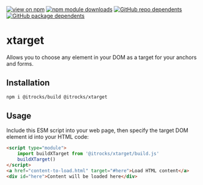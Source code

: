 [![view on npm](https://badgen.net/npm/v/@itrocks/xtarget)](https://www.npmjs.org/package/@itrocks/xtarget)
[![npm module downloads](https://badgen.net/npm/dt/@itrocks/xtarget)](https://www.npmjs.org/package/@itrocks/xtarget)
[![GitHub repo dependents](https://badgen.net/github/dependents-repo/itrocks-ts/xtarget)](https://github.com/itrocks-ts/xtarget/network/dependents?dependent_type=REPOSITORY)
[![GitHub package dependents](https://badgen.net/github/dependents-pkg/itrocks-ts/xtarget)](https://github.com/itrocks-ts/xtarget/network/dependents?dependent_type=PACKAGE)

# xtarget

Allows you to choose any element in your DOM as a target for your anchors and forms.

## Installation

```bash
npm i @itrocks/build @itrocks/xtarget
```

## Usage

Include this ESM script into your web page, then specify the target DOM element id into your HTML code:

```html
<script type="module">
	import buildXTarget from '@itrocks/xtarget/build.js'
	buildXTarget()
</script>
<a href="content-to-load.html" target="#here">Load HTML content</a>
<div id="here">Content will be loaded here</div>
```
